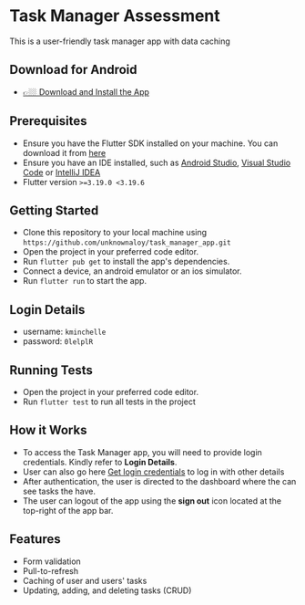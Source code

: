 # Task Manager Assessment

This is a user-friendly task manager app with data caching

## Download for Android

- [👉🏼 Download and Install the App](https://github.com/unknownaloy/task_manager_app/raw/main/apk/moniepoint_ellis.apk)

## Prerequisites

- Ensure you have the Flutter SDK installed on your machine. You can download it from [here](https://docs.flutter.dev/get-started/install)
- Ensure you have an IDE installed, such as [Android Studio](https://developer.android.com/studio), [Visual Studio Code](https://code.visualstudio.com/download) or [IntelliJ IDEA](https://www.jetbrains.com/idea/download/)
- Flutter version `>=3.19.0 <3.19.6`

## Getting Started

- Clone this repository to your local machine using `https://github.com/unknownaloy/task_manager_app.git`
- Open the project in your preferred code editor.
- Run `flutter pub get` to install the app's dependencies.
- Connect a device, an android emulator or an ios simulator.
- Run `flutter run` to start the app.

## Login Details

- username: `kminchelle`
- password: `0lelplR`

## Running Tests

- Open the project in your preferred code editor.
- Run `flutter test` to run all tests in the project

## How it Works

- To access the Task Manager app, you will need to provide login credentials. Kindly refer to **Login Details**.
- User can also go here [Get login credentials](https://dummyjson.com/users) to log in with other details
- After authentication, the user is directed to the dashboard where the can see tasks the have.
- The user can logout of the app using the **sign out** icon located at the top-right of the app bar.

## Features

- Form validation
- Pull-to-refresh
- Caching of user and users' tasks
- Updating, adding, and deleting tasks (CRUD)
